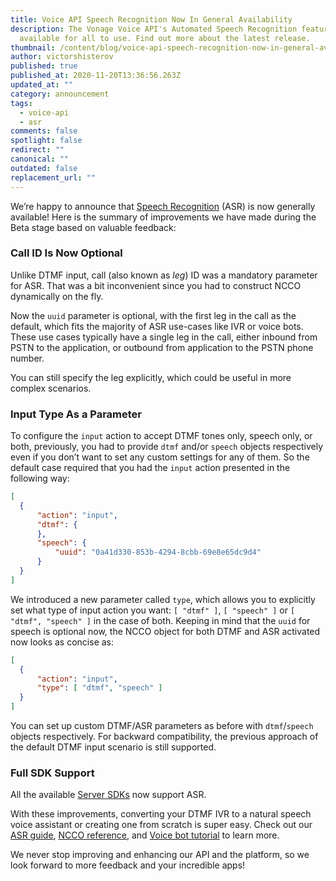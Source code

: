 ```yaml
---
title: Voice API Speech Recognition Now In General Availability
description: The Vonage Voice API's Automated Speech Recognition feature is now
  available for all to use. Find out more about the latest release.
thumbnail: /content/blog/voice-api-speech-recognition-now-in-general-availability/blog_speech-recognition_1120_1200x600.png
author: victorshisterov
published: true
published_at: 2020-11-20T13:36:56.263Z
updated_at: ""
category: announcement
tags:
  - voice-api
  - asr
comments: false
spotlight: false
redirect: ""
canonical: ""
outdated: false
replacement_url: ""
---
```

We’re happy to announce that [Speech Recognition](https://developer.nexmo.com/voice/voice-api/guides/asr) (ASR) is now generally available! Here is the summary of improvements we have made during the Beta stage based on valuable feedback:

### Call ID Is Now Optional

Unlike DTMF input, call (also known as _leg_) ID was a mandatory parameter for ASR. That was a bit inconvenient since you had to construct NCCO dynamically on the fly.

Now the `uuid` parameter is optional, with the first leg in the call as the default, which fits the majority of ASR use-cases like IVR or voice bots. These use cases typically have a single leg in the call, either inbound from PSTN to the application, or outbound from application to the PSTN phone number.

You can still specify the leg explicitly, which could be useful in more complex scenarios.

### Input Type As a Parameter

To configure the `input` action to accept DTMF tones only, speech only, or both, previously, you had to provide `dtmf` and/or `speech` objects respectively even if you don’t want to set any custom settings for any of them. So the default case required that you had the `input` action presented in the following way:

```json
[
  {
      "action": "input",
      "dtmf": { 
      },
      "speech": {
          "uuid": "0a41d330-853b-4294-8cbb-69e8e65dc9d4"
      }
  }
]
```

We introduced a new parameter called `type`, which allows you to explicitly set what type of input action you want: `[ "dtmf" ]`, `[ "speech" ]` or `[ "dtmf", "speech" ]` in the case of both. Keeping in mind that the `uuid` for speech is optional now, the NCCO object for both DTMF and ASR activated now looks as concise as:

```json
[
  {
      "action": "input",
      "type": [ "dtmf", "speech" ]
  }
]
```


You can set up custom DTMF/ASR parameters as before with `dtmf`/`speech` objects respectively. For backward compatibility, the previous approach of the default DTMF input scenario is still supported.

### Full SDK Support

All the available [Server SDKs](https://developer.nexmo.com/tools) now support ASR.

With these improvements, converting your DTMF IVR to a natural speech voice assistant or creating one from scratch is super easy. Check out our [ASR guide](https://developer.nexmo.com/voice/voice-api/guides/asr), [NCCO reference](https://developer.nexmo.com/voice/voice-api/ncco-reference#input), and [Voice bot tutorial](https://developer.nexmo.com/use-cases/asr-use-case-voice-bot) to learn more.

We never stop improving and enhancing our API and the platform, so we look forward to more feedback and your incredible apps!